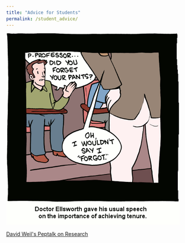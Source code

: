 ```yaml
---
title: "Advice for Students"
permalink: /student_advice/
---
```

![studentadvice](/assets/images/studentadvice.GIF)

[David Weil's Peptalk on Research](https://github.com/noeldjohnson/student_resources/blob/9e6e2a1f25cf6aa9e2cc5f6307cc0f81185661fc/1_Weil%20Peptalk.pdf)
